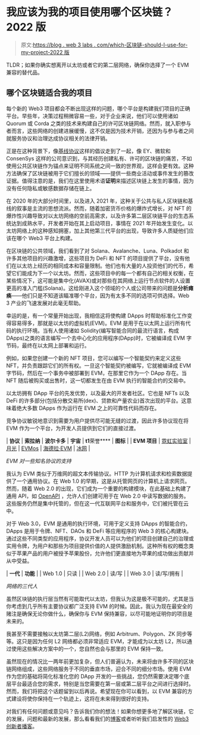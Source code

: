 # 我应该为我的项目使用哪个区块链？2022 版

> 原文:[https://blog . web 3 labs . com/which-区块链-should-I-use-for-my-project-2022 版](https://blog.web3labs.com/which-blockchain-should-i-use-for-my-project-2022-edition)

TLDR；如果你确实想离开以太坊或者它的第二层网络，确保你选择了一个 EVM 兼容的替代品。

## 哪个区块链适合我的项目

每个新的 Web3 项目都会不断出现这样的问题，哪个平台是构建我们项目的正确平台。早些年，决策过程稍微容易一些，对于企业来说，他们可以使用诸如 Quorum 或 Corda 之类的技术来构建自己的许可区块链网络。然而，就入职参与者而言，这些网络的创建进展缓慢，这不仅是因为技术开销，还因为与参与者之间就服务协议和治理达成协议相关的法律开销。

正是在这种背景下，像[基线协议](https://baseline-protocol.org/)这样的倡议走到了一起，像 EY、微软和 ConsenSys 这样的公司意识到，与其经历创建私有、许可的区块链的痛苦，不如使用公共区块链作为锚点来证明不同系统之间一致的世界观，这样会更有效。这种方法确保了区块链被用于它们擅长的领域——提供一些商业活动或事件发生的篡改证据。值得注意的是，我们在这里使用术语**证明**来描述区块链上发生的事情，因为没有任何隐私或敏感数据存储在链上。

在 2020 年的大部分时间里，以及进入 2021 年，这种关于公共与私人区块链和基线的叙事是主流的思想流派。然而，随着加密货币价格的爆炸式增长，对 NFT 的爆炸性兴趣导致对以太坊网络的空前高需求，以及许多第二层区块链平台的生态系统达到成熟水平，开发者开始在其上启动项目，事情在 2021 年开始发生变化。以太坊网络上的这种感知拥塞，加上其他第三代平台的出现，导致许多人质疑他们应该在哪个 Web3 平台上构建。

在区块链的公共领域，我们看到了对 Solana、Avalanche、Luna、Polkadot 和许多其他项目的兴趣激增，这些项目为 DeFi 和 NFT 的项目提供了平台，没有他们在以太坊上经历的相同成本和容量限制。他们也有大量的人投资他们的代币，希望它们能成为下一个以太坊。然而，这些项目中的每一个都有自己的相关权衡，在某些情况下，这可能是集中化(AVAX)或对那些在其网络上运行节点软件的人设置更高的准入门槛(Solana)。这给刚进入这个领域的个人或公司带来的问题是**分析瘫痪**——他们只是不知道该瞄准哪个平台，因为有太多不同的选项可供选择。Web 3 产业的飞速发展对此毫无帮助。

幸运的是，有一个常量开始出现，我相信这将使构建 DApps 时帮助标准化工作变得容易得多，那就是以太坊的虚拟机(EVM)。EVM 是用于在以太网上运行所有代码的执行环境。当有人使用诸如 Solidity(编写智能合同的最流行语言，构成 DApps)之类的语言编写一个去中心化的应用程序(DApp)时，它被编译成 EVM 字节码，最终在以太网上部署和运行。

例如，如果您创建一个新的 NFT 项目，您可以编写一个智能契约来定义这些 NFT，并负责跟踪它们的所有权。一旦这个智能契约被编写，它就被编译成 EVM 字节码，然后在一个事务中被部署到 EVM，在那里它作为一个 DApp 存在。当 NFT 随后被购买或出售时，这一切都发生在由 EVM 执行的智能合约的交易中。

以太坊拥有 DApp 平台的先发优势，以及最大的开发者社区。它也是 NFTs 以及 DeFi 的许多部分(包括分散交易所(dex)、贷款和产量农业)首次出现的平台。这意味着绝大多数 DApps 作为运行在 EVM 之上的可靠性代码而存在。

竞争协议敏锐地意识到需要为用户提供尽可能无缝的过渡，因此许多协议现在将 EVM 作为一个平台，为开发人员提供到它们的直接过渡。

| **协议** | **索拉纳** | **波尔卡多** | **宇宙** | **t1**荣誉**** | **图标** |
| **EVM 项目** | [霓虹实验室](https://neon-labs.org/) | [月光](https://moonbeam.network/) | [EVMos](https://evmos.org/) | [海德拉·EVM](https://hedera.com/blog/hedera-evm-smart-contracts-now-bring-highest-speed-programmability-to-tokenization) | [冰网](https://medium.com/helloiconworld/the-ice-blockchain-e6ea96adc99) |

*EVM 对一些知名协议的支持*

我认为 EVM 类似于万维网的超文本传输协议。HTTP 为计算机请求和检索数据提供了一个通用协议。在 Web 1.0 的早期，这是从托管网页的计算机上请求网页。然而，随着 Web 2.0 的出现，它们成为一个重要的构建模块，在此基础上构建了通用 API，如 [OpenAPI](https://www.openapis.org/) ，允许人们创建可用于在 Web 2.0 中读写数据的服务。这些服务仍然是集中托管的，但在这一代互联网平台和服务中，它们被托管在云中。

对于 Web 3.0，EVM 是通用的执行环境，可用于定义支持 DApps 的智能合约，DApps 是用于令牌、NFT、DAOs 和 DeFi 等应用程序的 Web 3 的核心构建块。通过这些不同类型的应用程序，协议开发人员可以为他们的项目创建自己的治理或实用令牌，为用户和那些为项目提供价值的人提供激励机制。这种所有权的概念类似于苹果产品的用户被授予苹果股份，允许他们更直接地为苹果的成功做出贡献并从中受益。

| **一代** | **功能** |
| Web 1.0 | 只读 |
| Web 2.0 | 读/写 |
| Web 3.0 | 读/写/拥有 |

*网络的三代人*

虽然区块链的执行层当然有可能取代以太坊，但我认为这是极不可能的，尤其是当你考虑到几乎所有主要协议都广泛支持 EVM 的时候。因此，我认为现在最安全的赌注是确保无论你做什么，确保你与 EVM 保持兼容，以尽可能地证明你的项目是未来的。

我甚至不需要接触以太坊第二层(L2)网络，例如 Arbitrum、Polygon、ZK 同步等等。这只是因为任何 L2 网络都必须非常适应 EVM，才能成为以太坊 L2，所以通过使用这些解决方案中的一个，您自然也会与那里的 EVM 保持一致。

虽然现在的情况比一两年前更加复杂，但人们普遍认为，未来将由许多不同的区块链网络组成，这些网络服务于不同的垂直市场，迎合不同的细分市场。使用 EVM 作为您的基础将简化标准化您的 DApp 开发的一些挑战，您仍然需要决定哪个底层平台最适合您的需求，特别是当您需要在第一层或第二层平台之间进行选择时。然而，我们将把这个话题留到以后再说。希望现在你可以看到，以 EVM 兼容的方式建设将使你保持在一个轨迹上，这将在未来得到很好的支持。

对我们有任何问题或意见吗？告诉我们你的想法！如果你想更多地了解区块链，它的发展，问题和最新的发展，那么看看我们的[博客](https://blog.web3labs.com/)或者听听我们启发性的 [Web3 创新者播客](https://podcast.web3labs.com/)。